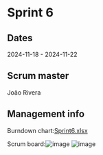 # Sprint 6
## Dates
2024-11-18 - 2024-11-22

## Scrum master
João Rivera

## Management info
Burndown chart:[Sprint6.xlsx](https://github.com/user-attachments/files/17970014/Sprint6.xlsx)

Scrum board:![image](https://github.com/user-attachments/assets/0be47670-b443-4e92-b640-785d1ce08d33)
![image](https://github.com/user-attachments/assets/cf53177a-f342-4eb3-b185-861f0408bf28)


